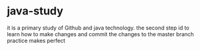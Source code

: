 # java-study
it is a primary study of Github and java technology.
the second step id to learn how to make changes and commit the changes to the master branch
 practice makes perfect
